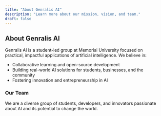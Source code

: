 ```yaml
---
title: "About Genralis AI"
description: "Learn more about our mission, vision, and team."
draft: false
---
```


## About Genralis AI

Genralis AI is a student-led group at Memorial University focused on practical, impactful applications of artificial intelligence. We believe in:

- Collaborative learning and open-source development
- Building real-world AI solutions for students, businesses, and the community
- Fostering innovation and entrepreneurship in AI

### Our Team
We are a diverse group of students, developers, and innovators passionate about AI and its potential to change the world. 
